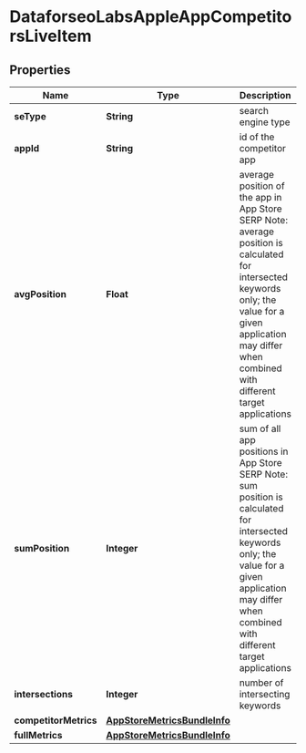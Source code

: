 

# DataforseoLabsAppleAppCompetitorsLiveItem


## Properties

| Name | Type | Description | Notes |
|------------ | ------------- | ------------- | -------------|
|**seType** | **String** | search engine type |  [optional] |
|**appId** | **String** | id of the competitor app |  [optional] |
|**avgPosition** | **Float** | average position of the app in App Store SERP Note: average position is calculated for intersected keywords only; the value for a given application may differ when combined with different target applications |  [optional] |
|**sumPosition** | **Integer** | sum of all app positions in App Store SERP Note: sum position is calculated for intersected keywords only; the value for a given application may differ when combined with different target applications |  [optional] |
|**intersections** | **Integer** | number of intersecting keywords |  [optional] |
|**competitorMetrics** | [**AppStoreMetricsBundleInfo**](AppStoreMetricsBundleInfo.md) |  |  [optional] |
|**fullMetrics** | [**AppStoreMetricsBundleInfo**](AppStoreMetricsBundleInfo.md) |  |  [optional] |



